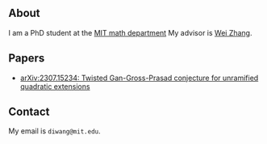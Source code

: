 ## About

I am a PhD student at the [MIT math department](https://math.mit.edu/)
My advisor is [Wei Zhang](https://math.mit.edu/~wz2113/).

## Papers

- [arXiv:2307.15234: Twisted Gan-Gross-Prasad conjecture for unramified quadratic extensions][ggp]

## Contact

My email is `diwang@mit.edu`.

[ggp]: https://arxiv.org/abs/2307.15234
